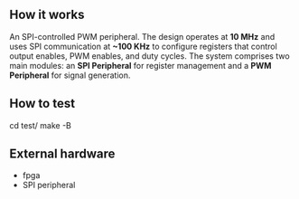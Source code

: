 <!---

This file is used to generate your project datasheet. Please fill in the information below and delete any unused
sections.

You can also include images in this folder and reference them in the markdown. Each image must be less than
512 kb in size, and the combined size of all images must be less than 1 MB.
-->

## How it works

An SPI-controlled PWM peripheral. The design operates at **10 MHz** and uses SPI communication at **\~100 KHz** to configure registers that control output enables, PWM enables, and duty cycles. The system comprises two main modules: an **SPI Peripheral** for register management and a **PWM Peripheral** for signal generation.

## How to test

cd test/
make -B

## External hardware

- fpga
- SPI peripheral
